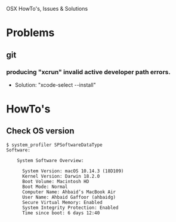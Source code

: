 OSX HowTo's, Issues & Solutions

# Problems

## git 

### producing "xcrun" invalid active developer path errors.
* Solution: "xcode-select --install"


# HowTo's

## Check OS version
~~~~
$ system_profiler SPSoftwareDataType
Software:

    System Software Overview:

      System Version: macOS 10.14.3 (18D109)
      Kernel Version: Darwin 18.2.0
      Boot Volume: Macintosh HD
      Boot Mode: Normal
      Computer Name: Ahbaid’s MacBook Air
      User Name: Ahbaid Gaffoor (ahbaidg)
      Secure Virtual Memory: Enabled
      System Integrity Protection: Enabled
      Time since boot: 6 days 12:40
~~~~
